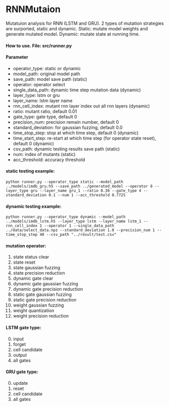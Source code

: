 # RNNMutaion
Mutatuion analysis for RNN (LSTM and GRU). 2 types of mutation strategies are surported, static and dynamic. Static: mutate model weights and generate mutated model. Dynamic: mutate state at running time.  

#### How to use. File: src/runner.py
#### Parameter
* operator_type: static or dynamic
* model_path: original model path 
* save_path: model save path (static)
* operator: operator select
* single_data_path: dynamic time step mutation data (dynamic)
* layer_type: lstm or gru
* layer_name: lstm layer name
* rnn_cell_index: mutant rnn layer index out all rnn layers (dynamic)
* ratio: mutant ratio, default 0.01 
* gate_type: gate type, default 0
* precision_num: precision remain number, default 0
* standard_deviation: for gaussian fuzzing, default 0.0 
* time_stop_step: stop at which time step, default 0 (dynamic)
* time_start_step: re-start at which time step (for operator state reset), default 0 (dynamic)
* csv_path: dynamic testing results save path (static)
* num: index of mutants (static)
* acc_threshold: accuracy threshold

#### static testing example:
```
python runner.py --operator_type static --model_path ../models/imdb_gru.h5 --save_path ../generated_model --operator 8 --layer_type gru --layer_name gru_1 --ratio 0.30 --gate_type 4 --standard_deviation 0.1 --num 1 --acc_threshold 0.7725
```
#### dynamic testing example:
```
python runner.py --operator_type dynamic --model_path ../models/imdb_lstm.h5 --layer_type lstm --layer_name lstm_1 --rnn_cell_index 1 --operator 1 --single_data_path ../data/select_data.npz --standard_deviation 1.0 --precision_num 1 --time_stop_step 40 --csv_path "../result/test.csv"
```

#### mutation operator:
1. state status clear
2. state reset
3. state gaussian fuzzing
4. state precision reduction
5. dynamic gate clear
6. dynamic gate gaussian fuzzing
7. dynamic gate precision reduction
8. static gate gaussian fuzzing
9. static gate precision reduction
10. weight gaussian fuzzing
11. weight quantization
12. weight precision reduction

#### LSTM gate type:
0. input
1. forget
2. cell candidate
3. output
4. all gates
#### GRU gate type:
0. update
1. reset
2. cell candidate
3. all gates
  
